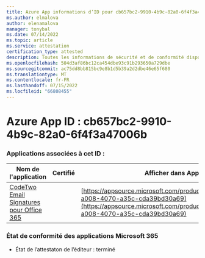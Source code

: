```yaml
---
title: Azure App informations d’ID pour cb657bc2-9910-4b9c-82a0-6f4f3a47006b
ms.author: elmalova
author: elenamalova
manager: tonybal
ms.date: 07/14/2022
ms.topic: article
ms.service: attestation
certification_type: attested
description: Toutes les informations de sécurité et de conformité disponibles pour cb657bc2-9910-4b9c-82a0-6f4f3a47006b.
ms.openlocfilehash: 504d3af86bc12ca454dbe93c91b293650a729dbe
ms.sourcegitcommit: ac75dd8bb815bc9e8b1d5b39a2d2dbe46e65f680
ms.translationtype: MT
ms.contentlocale: fr-FR
ms.lasthandoff: 07/15/2022
ms.locfileid: "66808455"
---
```

# <a name="azure-app-id-cb657bc2-9910-4b9c-82a0-6f4f3a47006b"></a>Azure App ID : cb657bc2-9910-4b9c-82a0-6f4f3a47006b


### <a name="apps-associated-with-this-id"></a>Applications associées à cet ID :
| **Nom de l'application** | **Certifié** | **Afficher dans AppSource** |
|--------------|---------------|-----------------------|
| [CodeTwo Email Signatures pour Office 365](../forward/codetwo.3d2daeb9-a008-4070-a35c-cda39bd30a69.md) |  | [https://appsource.microsoft.com/product/office/codetwo.3d2daeb9-a008-4070-a35c-cda39bd30a69](https://appsource.microsoft.com/product/office/codetwo.3d2daeb9-a008-4070-a35c-cda39bd30a69) |

### <a name="microsoft-365-app-compliance-status"></a>État de conformité des applications Microsoft 365
- État de l’attestaton de l’éditeur : terminé
